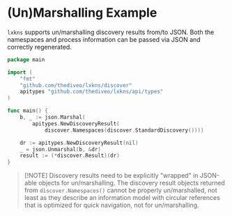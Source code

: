 # (Un)Marshalling Example

`lxkns` supports un/marshalling discovery results from/to JSON. Both the
namespaces and process information can be passed via JSON and correctly
regenerated.

```go
package main

import (
    "fmt"
    "github.com/thediveo/lxkns/discover"
    apitypes "github.com/thediveo/lxkns/api/types"
)

func main() {
    b, _ := json.Marshal(
        apitypes.NewDiscoveryResult(
            discover.Namespaces(discover.StandardDiscovery())))

    dr := apitypes.NewDiscoveryResult(nil)
    _ = json.Unmarshal(b, &dr)
    result := (*discover.Result)(dr)
}
```

> [!NOTE] Discovery results need to be explicitly "wrapped" in JSON-able objects
> for un/marshalling. The discovery result objects returned from
> `discover.Namespaces()` cannot be properly un/marshalled, not least as they
> describe an information model with circular references that is optimized for
> quick navigation, not for un/marshalling.
